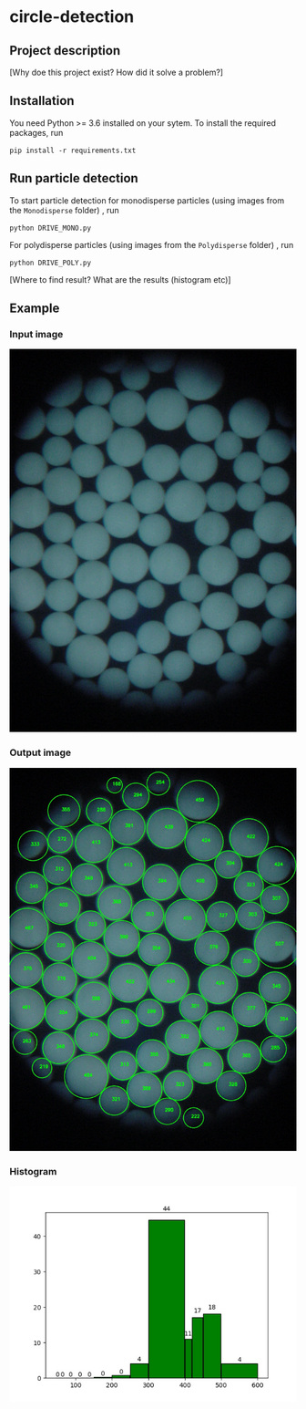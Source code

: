# circle-detection

## Project description
[Why doe this project exist? How did it solve a problem?]

## Installation

You need Python >= 3.6 installed on your sytem. To install the required packages, run 
```
pip install -r requirements.txt
```

## Run particle detection

To start particle detection for monodisperse particles (using images from the `Monodisperse` folder) , run
```
python DRIVE_MONO.py
```
For polydisperse particles (using images from the `Polydisperse` folder) , run
```
python DRIVE_POLY.py
```

[Where to find result? What are the results (histogram etc)]

## Example

### Input image
![Input Image](Input_image.JPG?raw=true "Input Image")
### Output image
![Output Image](Output_image.JPG?raw=true "Output Image")
### Histogram
![Input Image](GLOBAL_Histogramm.JPG?raw=true "Histogram")
